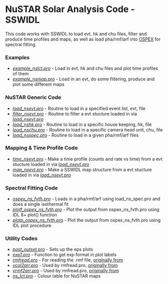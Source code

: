 # NuSTAR Solar Analysis Code - SSWIDL

This code works with SSWIDL to load evt, hk and chu files, filter and produce time profiles and maps, as well as load pha/rmf/arf into [OSPEX](https://hesperia.gsfc.nasa.gov/ssw/packages/spex/doc/ospex_explanation.htm) for spectral fitting.

### Examples
* [*example_nslct.pro*](https://github.com/ianan/nsigh/blob/master/idl/example_nslct.pro) - Load in evt, hk and chu files and plot time profiles of them
* [*example_nsmap.pro*](https://github.com/ianan/nsigh/blob/master/idl/example_nsmap.pro) - Load in an evt, do some filtering, produce and plot some different maps

### NuSTAR Generic Code
* [*load_nsevt.pro*](https://github.com/ianan/nsigh/blob/master/idl/load_nsevt.pro) - Routine to load in a specified event list, evt, file
* [*filter_nsevt.pro*](https://github.com/ianan/nsigh/blob/master/idl/filter_nsevt.pro) - Routine to filter a evt stucture loaded in via  [*load_nsevt.pro*](https://github.com/ianan/nsigh/blob/master/idl/load_nsevt.pro)
* [*load_nshk.pro*](https://github.com/ianan/nsigh/blob/master/idl/load_nshk.pro) - Routine to load in a specific house keeping, hk, file
* [*load_nschu.pro*](https://github.com/ianan/nsigh/blob/master/idl/load_nschu.pro) - Routine to load in a specific camera head unit, chu, file
* [*load_nsspec.pro*](https://github.com/ianan/nsigh/blob/master/idl/load_nsspec.pro) - Routine to load in a given pha/rmf/arf files

### Mapping & Time Profile Code
* [*time_nsevt.pro*](https://github.com/ianan/nsigh/blob/master/idl/time_nsevt.pro) - Make a time profile (counts and rate vs time) from a evt stucture loaded in via  [*load_nsevt.pro*](https://github.com/ianan/nsigh/blob/master/idl/load_nsevt.pro)
* [*map_nsevt.pro*](https://github.com/ianan/nsigh/blob/master/idl/map_nsevt.pro) - Make a SSWIDL map structure from a evt stucture loaded in via  [*load_nsevt.pro*](https://github.com/ianan/nsigh/blob/master/idl/load_nsevt.pro)

### Spectral Fitting Code
* [*ospex_ns_fvth.pro*](https://github.com/ianan/nsigh/blob/master/idl/ospex_ns_fvth.pro) - Loads in a pha/rmf/arf using load_ns_spec.pro and does a single isothermal fit
* [*plotf_ospex_ns_fvth.pro*](https://github.com/ianan/nsigh/blob/master/idl/plotf_ospex_ns_fvth.pro) - Plot the output from ospex_ns_fvth.pro using IDL 8+ plot() function
* [*plotp_ospex_ns_fvth.pro*](https://github.com/ianan/nsigh/blob/master/idl/plotp_ospex_ns_fvth.pro) - Plot the output from ospex_ns_fvth.pro using IDL plot procedure

### Utility Codes
* [*post_outset.pro*](https://github.com/ianan/nsigh/blob/master/idl/post_outset.pro) - Sets up the eps plots
* [*exp1.pro*](https://github.com/ianan/nsigh/blob/master/idl/exp1.pro) - Function to get exp format in plot labels
* [*rmfread.pro*](https://github.com/ianan/nsigh/blob/master/idl/rmfread.pro) - For reading the .rmf file, [originally from](https://lost-contact.mit.edu/afs/physics.wisc.edu/home/craigm/lib/idl/spectral/rmfread.pro)
* [*vcol2arr.pro*](https://github.com/ianan/nsigh/blob/master/idl/vcol2arr.pro) - Used by rmfread.pro, [originally from](https://lost-contact.mit.edu/afs/physics.wisc.edu/home/craigm/lib/idl/util/vcol2arr.pro)
* [*vrmf2arr.pro*](https://github.com/ianan/nsigh/blob/master/idl/vrmf2arr.pro) - Used by rmfread.pro, [originally from](https://lost-contact.mit.edu/afs/physics.wisc.edu/home/craigm/lib/idl/spectral/vrmf2arr.pro)
* [*ns_lct.pro*](https://github.com/ianan/nsigh/blob/master/idl/ns_lct.pro) - Colour table for NuSTAR maps